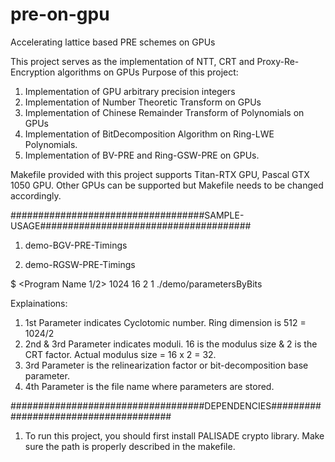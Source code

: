 # pre-on-gpu
Accelerating lattice based PRE schemes on GPUs

This project serves as the implementation of NTT, CRT and Proxy-Re-Encryption algorithms on GPUs
Purpose of this project:
1. Implementation of GPU arbitrary precision integers
2. Implementation of Number Theoretic Transform on GPUs
3. Implementation of Chinese Remainder Transform of Polynomials on GPUs
4. Implementation of BitDecomposition Algorithm on Ring-LWE Polynomials.
5. Implementation of BV-PRE and Ring-GSW-PRE on GPUs.

Makefile provided with this project supports Titan-RTX GPU, Pascal GTX 1050 GPU.
Other GPUs can be supported but Makefile needs to be changed accordingly. 


###################################SAMPLE-USAGE######################################
1. demo-BGV-PRE-Timings
	
2. demo-RGSW-PRE-Timings

$ <Program Name 1/2> 1024 16 2 1 ./demo/parametersByBits

Explainations: 
1. 1st Parameter indicates Cyclotomic number. Ring dimension is 512 = 1024/2
2. 2nd & 3rd Parameter indicates moduli. 16 is the modulus size & 2 is the CRT factor. Actual modulus size = 16 x 2 = 32.
3. 3rd Parameter is the relinearization factor or bit-decomposition base parameter.
4. 4th Parameter is the file name where parameters are stored.

  

###################################DEPENDENCIES######################################
1. To run this project, you should first install PALISADE crypto library. Make sure the path is properly described in the makefile.
